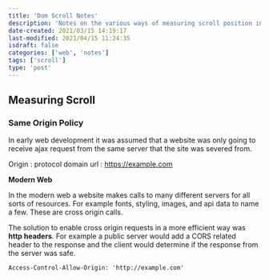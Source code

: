 ```yaml
---
title: 'Dom Scroll Notes'
description: 'Notes on the various ways of measuring scroll position in the dom'
date-created: 2021/03/15 14:19:17
last-modified: 2021/04/15 11:24:35
isdraft: false
categories: ['web', 'notes']
tags: ['scroll']
type: 'post'
---
```


## Measuring Scroll

### Same Origin Policy

In early web development it was assumed that a website was only going to receive ajax request from the same server that the site was severed from.

Origin
: protocol domain url
: https://example.com

**Modern Web**

In the modern web a website makes calls to many different servers for all sorts of resources. For example fonts, styling, images, and api data to name a few. These are cross origin calls.

The solution to enable cross origin requests in a more efficient way was **http headers**. For example a public server would add a CORS related header to the response and the client would determine if the response from the server was safe.

```
Access-Control-Allow-Origin: 'http://example.com'
```

```mermaid


```
